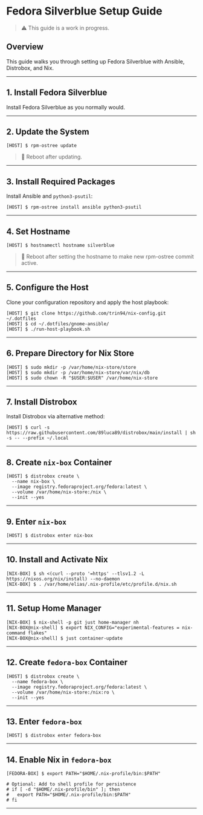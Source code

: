 # Fedora Silverblue Setup Guide

> ⚠️ This guide is a work in progress.

## Overview

This guide walks you through setting up Fedora Silverblue with Ansible, Distrobox, and Nix.

______________________________________________________________________

## 1. Install Fedora Silverblue

Install Fedora Silverblue as you normally would.

______________________________________________________________________

## 2. Update the System

```shell
[HOST] $ rpm-ostree update
```

> 🔁 Reboot after updating.

______________________________________________________________________

## 3. Install Required Packages

Install Ansible and `python3-psutil`:

```shell
[HOST] $ rpm-ostree install ansible python3-psutil
```

______________________________________________________________________

## 4. Set Hostname

```shell
[HOST] $ hostnamectl hostname silverblue
```

> 🔁 Reboot after setting the hostname to make new rpm-ostree commit active.

______________________________________________________________________

## 5. Configure the Host

Clone your configuration repository and apply the host playbook:

```shell
[HOST] $ git clone https://github.com/trin94/nix-config.git ~/.dotfiles
[HOST] $ cd ~/.dotfiles/gnome-ansible/
[HOST] $ ./run-host-playbook.sh
```

______________________________________________________________________

## 6. Prepare Directory for Nix Store

```shell
[HOST] $ sudo mkdir -p /var/home/nix-store/store
[HOST] $ sudo mkdir -p /var/home/nix-store/var/nix/db
[HOST] $ sudo chown -R "$USER:$USER" /var/home/nix-store
```

______________________________________________________________________

## 7. Install Distrobox

Install Distrobox via alternative method:

```shell
[HOST] $ curl -s https://raw.githubusercontent.com/89luca89/distrobox/main/install | sh -s -- --prefix ~/.local
```

______________________________________________________________________

## 8. Create `nix-box` Container

```shell
[HOST] $ distrobox create \
  --name nix-box \
  --image registry.fedoraproject.org/fedora:latest \
  --volume /var/home/nix-store:/nix \
  --init --yes
```

______________________________________________________________________

## 9. Enter `nix-box`

```shell
[HOST] $ distrobox enter nix-box
```

______________________________________________________________________

## 10. Install and Activate Nix

```shell
[NIX-BOX] $ sh <(curl --proto '=https' --tlsv1.2 -L https://nixos.org/nix/install) --no-daemon
[NIX-BOX] $ . /var/home/elias/.nix-profile/etc/profile.d/nix.sh
```

______________________________________________________________________

## 11. Setup Home Manager

```shell
[NIX-BOX] $ nix-shell -p git just home-manager nh
[NIX-BOX@nix-shell] $ export NIX_CONFIG="experimental-features = nix-command flakes"
[NIX-BOX@nix-shell] $ just container-update
```

______________________________________________________________________

## 12. Create `fedora-box` Container

```shell
[HOST] $ distrobox create \
  --name fedora-box \
  --image registry.fedoraproject.org/fedora:latest \
  --volume /var/home/nix-store:/nix:ro \
  --init --yes
```

______________________________________________________________________

## 13. Enter `fedora-box`

```shell
[HOST] $ distrobox enter fedora-box
```

______________________________________________________________________

## 14. Enable Nix in `fedora-box`

```shell
[FEDORA-BOX] $ export PATH="$HOME/.nix-profile/bin:$PATH"

# Optional: Add to shell profile for persistence
# if [ -d "$HOME/.nix-profile/bin" ]; then
#   export PATH="$HOME/.nix-profile/bin:$PATH"
# fi
```

______________________________________________________________________
